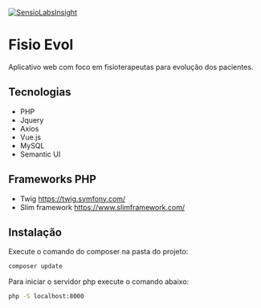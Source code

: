 [![SensioLabsInsight](https://insight.sensiolabs.com/projects/fb66fa9b-f354-4637-b1b0-3a8dd635ef3e/mini.png)](https://insight.sensiolabs.com/projects/fb66fa9b-f354-4637-b1b0-3a8dd635ef3e)
# Fisio  Evol
Aplicativo web com foco em fisioterapeutas para evolução dos pacientes.
## Tecnologias
* PHP
* Jquery
* Axios
* Vue.js
* MySQL
* Semantic UI
## Frameworks PHP
* Twig https://twig.symfony.com/
* Slim framework https://www.slimframework.com/
## Instalação
Execute o comando do composer na pasta do projeto:
```sh
composer update
```
Para iniciar o servidor php execute o comando abaixo:

```sh
php -S localhost:8000
```
